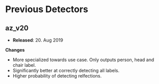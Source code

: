 # Previous Detectors

## az_v20
* **Released**: 20. Aug 2019

**Changes**
* More specialized towards use case. Only outputs person, head and chair label.
* Significantly better at correctly detecting all labels.  
* Higher probability of detecting relfections.
